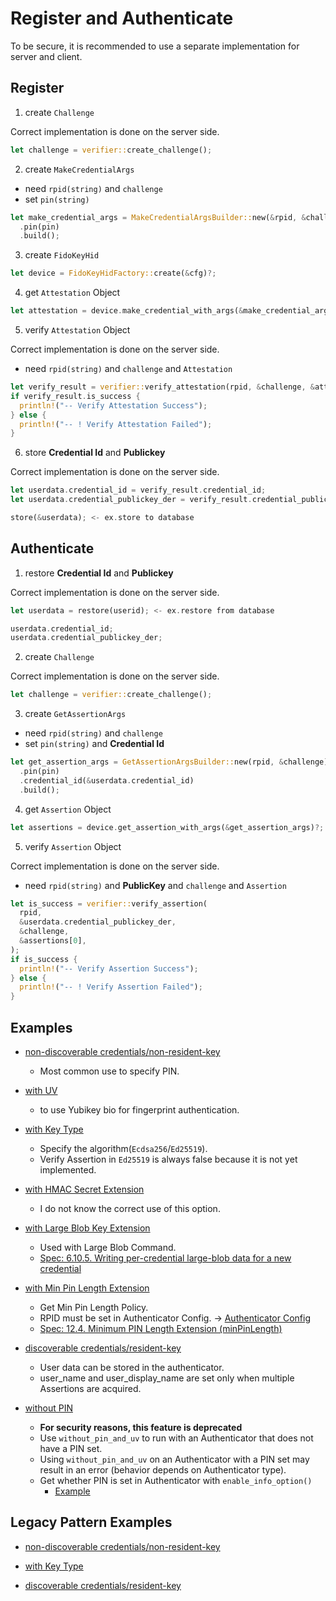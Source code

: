 # Register and Authenticate

To be secure, it is recommended to use a separate implementation for server and client.



## Register

1. create `Challenge`

Correct implementation is done on the server side.

```rust
let challenge = verifier::create_challenge();
```

2. create `MakeCredentialArgs`

- need `rpid(string)` and `challenge`
- set `pin(string)`

```rust
let make_credential_args = MakeCredentialArgsBuilder::new(&rpid, &challenge)
  .pin(pin)
  .build();
```

3. create `FidoKeyHid`

```rust
let device = FidoKeyHidFactory::create(&cfg)?;
```

4. get `Attestation` Object

```rust
let attestation = device.make_credential_with_args(&make_credential_args)?;
```

5. verify `Attestation` Object

Correct implementation is done on the server side.

- need `rpid(string)` and `challenge` and `Attestation`

```rust
let verify_result = verifier::verify_attestation(rpid, &challenge, &attestation);
if verify_result.is_success {
  println!("-- Verify Attestation Success");
} else {
  println!("-- ! Verify Attestation Failed");
}
```

6. store **Credential Id** and **Publickey**

Correct implementation is done on the server side.

```rust
let userdata.credential_id = verify_result.credential_id;
let userdata.credential_publickey_der = verify_result.credential_publickey_der;

store(&userdata); <- ex.store to database
```

 

## Authenticate

1. restore **Credential Id** and **Publickey**

Correct implementation is done on the server side.

```rust
let userdata = restore(userid); <- ex.restore from database

userdata.credential_id;
userdata.credential_publickey_der;
```

2. create `Challenge`

Correct implementation is done on the server side.

```rust
let challenge = verifier::create_challenge();
```

3. create `GetAssertionArgs`

- need `rpid(string)` and `challenge`
- set `pin(string)`  and **Credential Id**

```rust
let get_assertion_args = GetAssertionArgsBuilder::new(rpid, &challenge)
  .pin(pin)
  .credential_id(&userdata.credential_id)
  .build();
```

4. get `Assertion` Object

```rust
let assertions = device.get_assertion_with_args(&get_assertion_args)?;
```

5. verify `Assertion` Object

Correct implementation is done on the server side.

- need `rpid(string)` and **PublicKey** and `challenge` and `Assertion`

```rust
let is_success = verifier::verify_assertion(
  rpid,
  &userdata.credential_publickey_der,
  &challenge,
  &assertions[0],
);
if is_success {
  println!("-- Verify Assertion Success");
} else {
  println!("-- ! Verify Assertion Failed");
}
```



## Examples

- [non-discoverable credentials/non-resident-key](https://github.com/gebogebogebo/ctap-hid-fido2/blob/0791003c87b5d36392868a26247fca0b36ed9d5c/examples/test-with-pin-non-rk/main.rs#L63-L114)
  - Most common use to specify PIN.
- [with UV](https://github.com/gebogebogebo/ctap-hid-fido2/blob/0791003c87b5d36392868a26247fca0b36ed9d5c/examples/test-with-pin-non-rk/main.rs#L116-L164)
  - to use Yubikey bio for fingerprint authentication.

- [with Key Type](https://github.com/gebogebogebo/ctap-hid-fido2/blob/0791003c87b5d36392868a26247fca0b36ed9d5c/examples/test-with-pin-non-rk/main.rs#L166-L223)
  - Specify the algorithm(`Ecdsa256`/`Ed25519`).
  - Verify Assertion in `Ed25519` is always false because it is not yet implemented.


- [with HMAC Secret Extension](https://github.com/gebogebogebo/ctap-hid-fido2/blob/c75db2d8cb83f28177ddc5d8455310ada1ba03f3/examples/test-with-pin-non-rk/main.rs#L229-L312)
  - I do not know the correct use of this option.
- [with Large Blob Key Extension](https://github.com/gebogebogebo/ctap-hid-fido2/blob/c75db2d8cb83f28177ddc5d8455310ada1ba03f3/examples/test-with-pin-non-rk/main.rs#L367-L452)

  - Used with Large Blob Command.
  - [Spec: 6.10.5. Writing per-credential large-blob data for a new credential](https://fidoalliance.org/specs/fido-v2.1-ps-20210615/fido-client-to-authenticator-protocol-v2.1-ps-20210615.html#writing-per-credential-data)

- [with Min Pin Length Extension](https://github.com/gebogebogebo/ctap-hid-fido2/blob/c75db2d8cb83f28177ddc5d8455310ada1ba03f3/examples/test-with-pin-non-rk/main.rs#L454-L487)

  - Get Min Pin Length Policy.
  - RPID must be set in Authenticator Config. → [Authenticator Config](README_Authenticator_Config.md)
  - [Spec: 12.4. Minimum PIN Length Extension (minPinLength)](https://fidoalliance.org/specs/fido-v2.1-ps-20210615/fido-client-to-authenticator-protocol-v2.1-ps-20210615.html#sctn-minpinlength-extension)



- [discoverable credentials/resident-key](https://github.com/gebogebogebo/ctap-hid-fido2/blob/0791003c87b5d36392868a26247fca0b36ed9d5c/examples/test-with-pin-rk/main.rs#L49-L113)
  - User data can be stored in the authenticator.
  - user_name and user_display_name are set only when multiple Assertions are acquired.
- [without PIN](https://github.com/gebogebogebo/ctap-hid-fido2/blob/0791003c87b5d36392868a26247fca0b36ed9d5c/examples/test-with-pin-non-rk/main.rs#L282-L333)
  - **For security reasons, this feature is deprecated**
  - Use `without_pin_and_uv` to run with an Authenticator that does not have a PIN set.
  - Using `without_pin_and_uv` on an Authenticator with a PIN set may result in an error (behavior depends on Authenticator type).
  - Get whether PIN is set in Authenticator with `enable_info_option()`
    - [Example](https://github.com/gebogebogebo/ctap-hid-fido2/blob/0791003c87b5d36392868a26247fca0b36ed9d5c/examples/get-info/main.rs#L44-L49)



## Legacy Pattern Examples

- [non-discoverable credentials/non-resident-key](https://github.com/gebogebogebo/ctap-hid-fido2/blob/0791003c87b5d36392868a26247fca0b36ed9d5c/examples/test-with-pin-non-rk/main.rs#L352-L394)


- [with Key Type](https://github.com/gebogebogebo/ctap-hid-fido2/blob/0791003c87b5d36392868a26247fca0b36ed9d5c/examples/test-with-pin-non-rk/main.rs#L396-L444)

- [discoverable credentials/resident-key](https://github.com/gebogebogebo/ctap-hid-fido2/blob/0791003c87b5d36392868a26247fca0b36ed9d5c/examples/test-with-pin-rk/main.rs#L125-L183)



